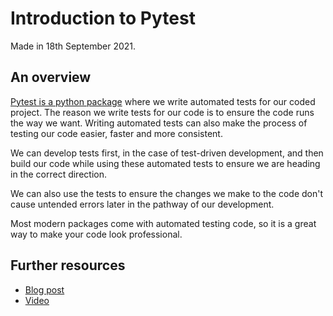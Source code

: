 # Introduction to Pytest

Made in 18th September 2021.

## An overview

[Pytest is a python package](https://docs.pytest.org/en/6.2.x) where we write automated tests for our coded project. The reason we write tests for our code is to ensure the code runs the way we want. Writing automated tests can also make the process of testing our code easier, faster and more consistent.

We can develop tests first, in the case of test-driven development, and then build our code while using these automated tests to ensure we are heading in the correct direction.

We can also use the tests to ensure the changes we make to the code don't cause untended errors later in the pathway of our development.

Most modern packages come with automated testing code, so it is a great way to make your code look professional.

## Further resources

- [Blog post](https://shivan.xyz/posts/programming/introduction-pytest/)
- [Video](https://www.youtube.com/watch?v=FNCVFNDVCCI)
